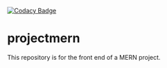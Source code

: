 [![Codacy Badge](https://app.codacy.com/project/badge/Grade/ab9c80f5bc49485c905584e838e73368)](https://app.codacy.com?utm_source=gh&utm_medium=referral&utm_content=&utm_campaign=Badge_grade)
# projectmern
This repository is for the front end of a MERN project.
